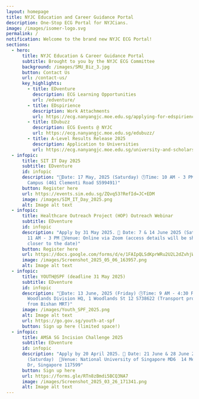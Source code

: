 ```yaml
---
layout: homepage
title: NYJC Education and Career Guidance Portal
description: One-Stop ECG Portal for NYJCians.
image: /images/isomer-logo.svg
permalink: /
notification: Welcome to the brand new NYJC ECG Portal!
sections:
  - hero:
      title: NYJC Education & Career Guidance Portal
      subtitle: Brought to you by the NYJC ECG Committee
      background: /images/SMU_Biz_3.jpg
      button: Contact Us
      url: /contact-us/
      key_highlights:
        - title: EDventure
          description: ECG Learning Opportunities
          url: /edventure/
        - title: EDspirience
          description: Work Attachments
          url: https://ecg.nanyangjc.moe.edu.sg/applying-for-edspirience/
        - title: EDubuzz
          description: ECG Events @ NYJC
          url: https://ecg.nanyangjc.moe.edu.sg/edubuzz/
        - title: A-Level Results Release 2025
          description: Application to Universities
          url: https://ecg.nanyangjc.moe.edu.sg/university-and-scholarship-application/
  - infopic:
      title: SIT IT Day 2025
      subtitle: EDventure
      id: infopic
      description: "📅Date: 17 May, 2025 (Saturday) 🕒Time: 10 AM - 3 PM 📍Venue: SIM
        Campus (461 Clementi Road S599491)"
      button: Register here
      url: https://events.sim.edu.sg/ZQvq53?RefId=JC+EDM
      image: /images/SIM_IT_Day_2025.png
      alt: Image alt text
  - infopic:
      title: Healthcare Outreach Project (HOP) Outreach Webinar
      subtitle: EDventure
      id: infopic
      description: "Apply by 31 May 2025. 📅 Date: 7 & 14 June 2025 (Saturday) 🕒Time:
        11 AM - 3 PM 📍Venue: Online via Zoom (access details will be shared
        closer to the date)"
      button: Register here
      url: https://docs.google.com/forms/d/e/1FAIpQLSdKprWRu2U2L2dZvhjWwul539O9g-_27UjqCDAcQOI2AiQHKg/viewform
      image: /images/Screenshot_2025_05_06_163957.png
      alt: Image alt text
  - infopic:
      title: YOUTH@SPF (deadline 31 May 2025)
      subtitle: EDventure
      id: infopic
      description: "📅Date: 13 June, 2025 (Friday) 🕒Time: 9 AM - 4:30 PM 📍Venue:
        Woodlands Division HQ, 1 Woodlands St 12 S738622 (Transport provided
        from Bishan MRT)"
      image: /images/Youth_SPF_2025.png
      alt: Image alt text
      url: https://go.gov.sg/youth-at-spf
      button: Sign up here (limited space!)
  - infopic:
      title: AMSA SG Incision Challenge 2025
      subtitle: EDventure
      id: infopic
      description: "Apply by 20 April 2025. 📅 Date: 21 June & 28 June 2025
        (Saturday)  📍Venue: National University of Singapore MD6  14 Medical
        Dr, Singapore 117599"
      button: Sign up here
      url: https://forms.gle/RTn8zBmdi5BCQ3NA7
      image: /images/Screenshot_2025_03_26_171341.png
      alt: Image alt text
---
```

